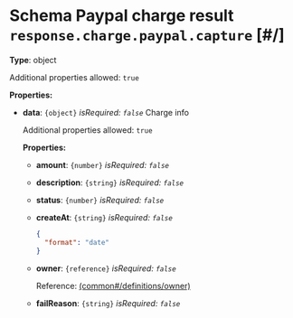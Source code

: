 # Schema Paypal charge result `response.charge.paypal.capture`  [#/]


**Type**: object





Additional properties allowed: `true`


**Properties:**


 - **data**: `{object}` *isRequired: `false`* Charge info
    
    <a name="/properties/data"/>
    
    
    
    
    
    Additional properties allowed: `true`
    
    
    **Properties:**
    
    
     - **amount**: `{number}` *isRequired: `false`* 
     - **description**: `{string}` *isRequired: `false`* 
     - **status**: `{number}` *isRequired: `false`* 
     - **createAt**: `{string}` *isRequired: `false`* 
        ```json
        {
          "format": "date"
        }
        ```
        
     - **owner**: `{reference}` *isRequired: `false`* 
        
        Reference: <a href="common.md#/definitions/owner">  (common#/definitions/owner)</a>
        
     - **failReason**: `{string}` *isRequired: `false`* 
    
